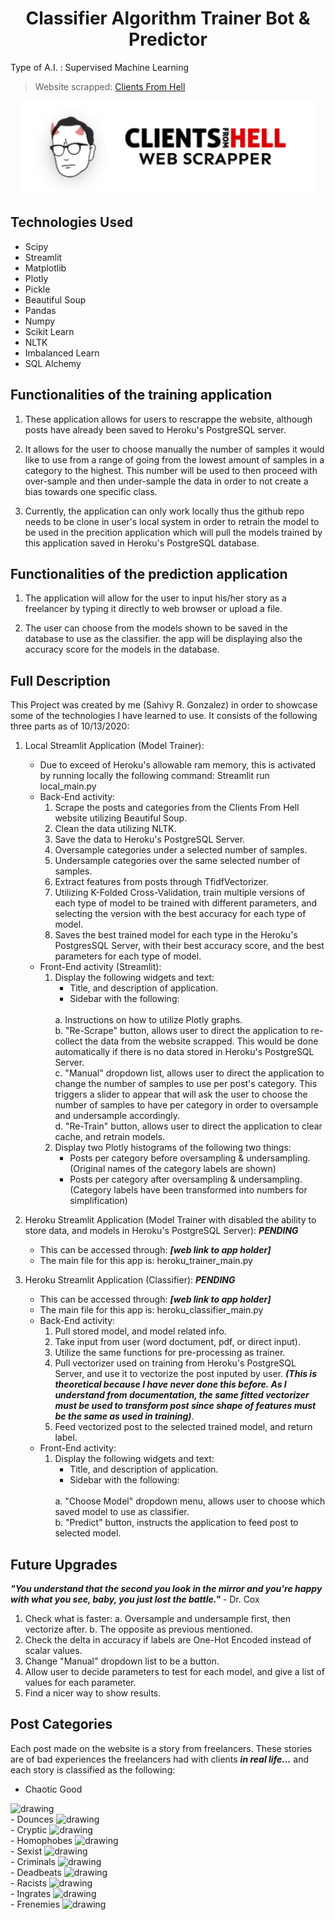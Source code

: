 <center><h1>Classifier Algorithm Trainer Bot & Predictor</h1></center>

Type of A.I. : Supervised Machine Learning

>Website scrapped: <a href="https://clientsfromhell.net">Clients From Hell</a>

<center><img src="cfh_logo.png" alt="project_logo" height="150"></center>

## Technologies Used
- Scipy
- Streamlit
- Matplotlib
- Plotly
- Pickle
- Beautiful Soup
- Pandas
- Numpy
- Scikit Learn
- NLTK
- Imbalanced Learn
- SQL Alchemy

## Functionalities of the training application

1. These application allows for users to rescrappe the website, although posts have already been saved to Heroku's PostgreSQL server.

2. It allows for the user to choose manually the number of samples it would like to use from a range of going from the lowest amount of samples in a category to the highest. This number will be used to then proceed with over-sample and then under-sample the data in order to not create a bias towards one specific class.

3. Currently, the application can only work locally thus the github repo needs to be clone in user's local system in order to retrain the model to be used in the precition application which will pull the models trained by this application saved in Heroku's PostgreSQL database.

## Functionalities of the prediction application

1. The application will allow for the user to input his/her story as a freelancer by typing it directly to web browser or upload a file.

2. The user can choose from the models shown to be saved in the database to use as the classifier. the app will be displaying also the accuracy score for the models in the database.

## Full Description

This Project was created by me (Sahivy R. Gonzalez) in order to showcase some of the technologies I have learned to use. It consists of the following three parts as of 10/13/2020:

1. Local Streamlit Application (Model Trainer):
    - Due to exceed of Heroku's allowable ram memory, this is activated by running locally the following command: Streamlit run local_main.py
    - Back-End activity:
        1. Scrape the posts and categories from the Clients From Hell website utilizing Beautiful Soup.
        2. Clean the data utilizing NLTK.
        3. Save the data to Heroku's PostgreSQL Server.
        4. Oversample categories under a selected number of samples.
        5. Undersample categories over the same selected number of samples.
        6. Extract features from posts through TfidfVectorizer.
        7. Utilizing K-Folded Cross-Validation, train multiple versions of each type of model to be trained with different parameters, and selecting the version with the best accuracy for each type of model.
        8. Saves the best trained model for each type in the Heroku's PostgresSQL Server, with their best accuracy score, and the best parameters for each type of model. 
    - Front-End activity (Streamlit):
        1. Display the following widgets and text:
            - Title, and description of application.
            - Sidebar with the following:
            <br>
                a. Instructions on how to utilize Plotly graphs.
                <br>
                b. "Re-Scrape" button, allows user to direct the application to re-collect the data from the website scrapped. This would be done automatically if there is no data stored in Heroku's PostgreSQL Server.
                <br>
                c. "Manual" dropdown list, allows user to direct the application to change the number of samples to use per post's category. This triggers a slider to appear that will ask the user to choose the number of samples to have per category in order to oversample and undersample accordingly.
                <br>
                d. "Re-Train" button, allows user to direct the application to clear cache, and retrain models.
        2. Display two Plotly histograms of the following two things:
            - Posts per category before oversampling & undersampling. (Original names of the category labels are shown)
            - Posts per category after oversampling & undersampling. (Category labels have been transformed into numbers for simplification)

2. Heroku Streamlit Application (Model Trainer with disabled the ability to store data, and models in Heroku's PostgreSQL Server): ***PENDING***
    - This can be accessed through: ***[web link to app holder]***
    - The main file for this app is: heroku_trainer_main.py
3. Heroku Streamlit Application (Classifier): ***PENDING***
    - This can be accessed through: ***[web link to app holder]***
    - The main file for this app is: heroku_classifier_main.py
    - Back-End activity:
        1. Pull stored model, and model related info.
        2. Take input from user (word doctument, pdf, or direct input).
        3. Utilize the same functions for pre-processing as trainer.
        4. Pull vectorizer used on training from Heroku's PostgreSQL Server, and use it to vectorize the post inputed by user. ***(This is theoretical because I have never done this before. As I understand from documentation, the same fitted vectorizer must be used to transform post since shape of features must be the same as used in training)***.
        5. Feed vectorized post to the selected trained model, and return label.
    - Front-End activity:
        1. Display the following widgets and text:
            - Title, and description of application.
            - Sidebar with the following:
            <br>
                a. "Choose Model" dropdown menu, allows user to choose which saved model to use as classifier.
                <br>
                b. "Predict" button, instructs the application to feed post to selected model.

## Future Upgrades

***"You understand that the second you look in the mirror and you're happy with what you see, baby, you just lost the battle."*** - Dr. Cox

1. Check what is faster:
    a. Oversample and undersample first, then vectorize after.
    b. The opposite as previous mentioned.
2. Check the delta in accuracy if labels are One-Hot Encoded instead of scalar values.
3. Change "Manual" dropdown list to be a button.
4. Allow user to decide parameters to test for each model, and give a list of values for each parameter.
5. Find a nicer way to show results.

## Post Categories

Each post made on the website is a story from freelancers. These stories are of bad experiences the freelancers had with clients ***in real life...*** and each story is classified as the following:
- Chaotic Good
<img src="https://clientsfromhell.net/wp-content/uploads/2018/09/ic-chaotic-good.svg" alt="drawing" width="25"/>
<br>
- Dounces
<img src="https://clientsfromhell.net/wp-content/uploads/2018/09/ic-dunces.svg" alt="drawing" width="25"/>
<br>
- Cryptic
<img src="https://clientsfromhell.net/wp-content/uploads/2018/09/ic-cryptic.svg" alt="drawing" width="25"/>
<br>
- Homophobes
<img src="https://clientsfromhell.net/wp-content/uploads/2018/09/ic-homophobes.svg" alt="drawing" width="25"/>
<br>
- Sexist
<img src="https://clientsfromhell.net/wp-content/uploads/2018/09/ic-sexist.svg" alt="drawing" width="25"/>
<br>
- Criminals
<img src="https://clientsfromhell.net/wp-content/uploads/2018/09/ic-criminal.svg" alt="drawing" width="25"/>
<br>
- Deadbeats
<img src="https://clientsfromhell.net/wp-content/uploads/2018/09/ic-deadbeats.svg" alt="drawing" width="25"/>
<br>
- Racists
<img src="https://clientsfromhell.net/wp-content/uploads/2018/09/ic-homophobes.svg" alt="drawing" width="25"/>
<br>
- Ingrates
<img src="https://clientsfromhell.net/wp-content/uploads/2018/09/ic-ingrates.svg" alt="drawing" width="25"/>
<br>
- Frenemies
<img src="https://clientsfromhell.net/wp-content/uploads/2018/09/ic-frenemies.svg" alt="drawing" width="25"/>
<br>

